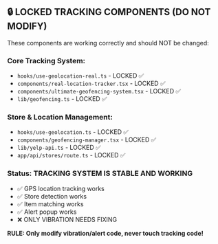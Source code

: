 ## 🔒 LOCKED TRACKING COMPONENTS (DO NOT MODIFY)
These components are working correctly and should NOT be changed:

### Core Tracking System:
- `hooks/use-geolocation-real.ts` - LOCKED ✅
- `components/real-location-tracker.tsx` - LOCKED ✅  
- `components/ultimate-geofencing-system.tsx` - LOCKED ✅
- `lib/geofencing.ts` - LOCKED ✅

### Store & Location Management:
- `hooks/use-geolocation.ts` - LOCKED ✅
- `components/geofencing-manager.tsx` - LOCKED ✅
- `lib/yelp-api.ts` - LOCKED ✅
- `app/api/stores/route.ts` - LOCKED ✅

### Status: TRACKING SYSTEM IS STABLE AND WORKING
- ✅ GPS location tracking works
- ✅ Store detection works  
- ✅ Item matching works
- ✅ Alert popup works
- ❌ ONLY VIBRATION NEEDS FIXING

**RULE: Only modify vibration/alert code, never touch tracking code!**
